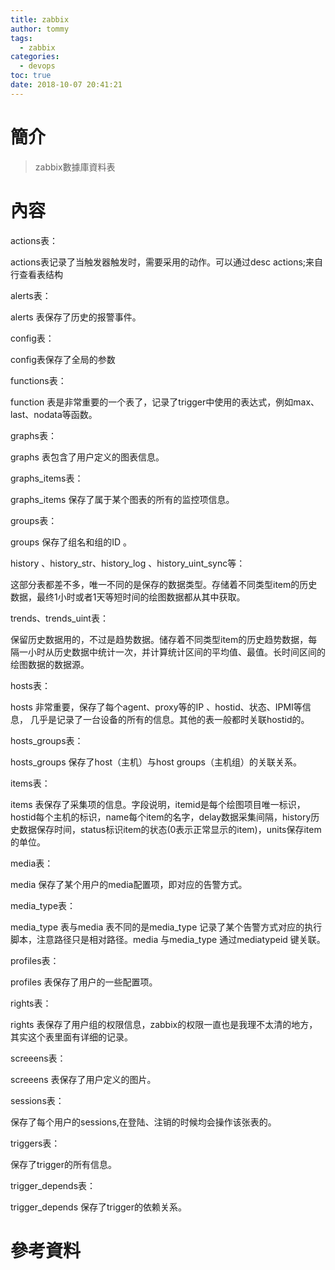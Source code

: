 ```yaml
---
title: zabbix
author: tommy
tags:
  - zabbix
categories:
  - devops
toc: true
date: 2018-10-07 20:41:21
---
```


# 簡介

> zabbix數據庫資料表

<!--more-->
# 內容



actions表：

actions表记录了当触发器触发时，需要采用的动作。可以通过desc actions;来自行查看表结构

alerts表：

alerts 表保存了历史的报警事件。

config表：

config表保存了全局的参数

functions表：

function 表是非常重要的一个表了，记录了trigger中使用的表达式，例如max、last、nodata等函数。

graphs表：

graphs 表包含了用户定义的图表信息。

graphs_items表：

graphs_items 保存了属于某个图表的所有的监控项信息。

groups表：

groups 保存了组名和组的ID 。

history 、history_str、history_log 、history_uint_sync等：

这部分表都差不多，唯一不同的是保存的数据类型。存储着不同类型item的历史数据，最终1小时或者1天等短时间的绘图数据都从其中获取。

trends、trends_uint表：

保留历史数据用的，不过是趋势数据。储存着不同类型item的历史趋势数据，每隔一小时从历史数据中统计一次，并计算统计区间的平均值、最值。长时间区间的绘图数据的数据源。

hosts表：

hosts 非常重要，保存了每个agent、proxy等的IP 、hostid、状态、IPMI等信息， 几乎是记录了一台设备的所有的信息。其他的表一般都时关联hostid的。

hosts_groups表：

hosts_groups 保存了host（主机）与host groups（主机组）的关联关系。

items表：

items 表保存了采集项的信息。字段说明，itemid是每个绘图项目唯一标识，hostid每个主机的标识，name每个item的名字，delay数据采集间隔，history历史数据保存时间，status标识item的状态(0表示正常显示的item)，units保存item的单位。

media表：

media 保存了某个用户的media配置项，即对应的告警方式。

media_type表：

media_type 表与media 表不同的是media_type 记录了某个告警方式对应的执行脚本，注意路径只是相对路径。media 与media_type 通过mediatypeid 键关联。

profiles表：

profiles 表保存了用户的一些配置项。

rights表：

rights 表保存了用户组的权限信息，zabbix的权限一直也是我理不太清的地方， 其实这个表里面有详细的记录。

screeens表：

screeens 表保存了用户定义的图片。

sessions表：

保存了每个用户的sessions,在登陆、注销的时候均会操作该张表的。

triggers表：

保存了trigger的所有信息。

trigger_depends表：

trigger_depends 保存了trigger的依赖关系。



# 參考資料


